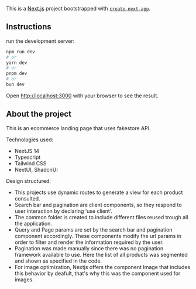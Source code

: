 This is a [Next.js](https://nextjs.org/) project bootstrapped with [`create-next-app`](https://github.com/vercel/next.js/tree/canary/packages/create-next-app).

## Instructions

run the development server:

```bash
npm run dev
# or
yarn dev
# or
pnpm dev
# or
bun dev
```

Open [http://localhost:3000](http://localhost:3000) with your browser to see the result.

## About the project

This is an ecommerce landing page that uses fakestore API. 

Technologies used:

- NextJS 14
- Typescript
- Tailwind CSS
- NextUI, ShadcnUI

Design structured:
- This projects use dynamic routes to generate a view for each product consulted.
- Search bar and pagination are client components, so they respond to user interaction by declaring ‘use client’.
- The common folder is created to include different files reused trough all the application.
- Query and Page params are set by the search bar and pagination component accordingly. These components modify the url params in order to filter and render the information required by the user.
- Pagination was made manually since there was no pagination framework available to use. Here the list of all products was segmented and shown as specified in the code.
- For image optimization, Nextjs offers the component Image that includes this behavior by deafult, that's why this was the component used for images. 
